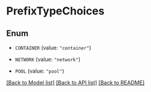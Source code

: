 # PrefixTypeChoices

## Enum


* `CONTAINER` (value: `"container"`)

* `NETWORK` (value: `"network"`)

* `POOL` (value: `"pool"`)


[[Back to Model list]](../README.md#documentation-for-models) [[Back to API list]](../README.md#documentation-for-api-endpoints) [[Back to README]](../README.md)


